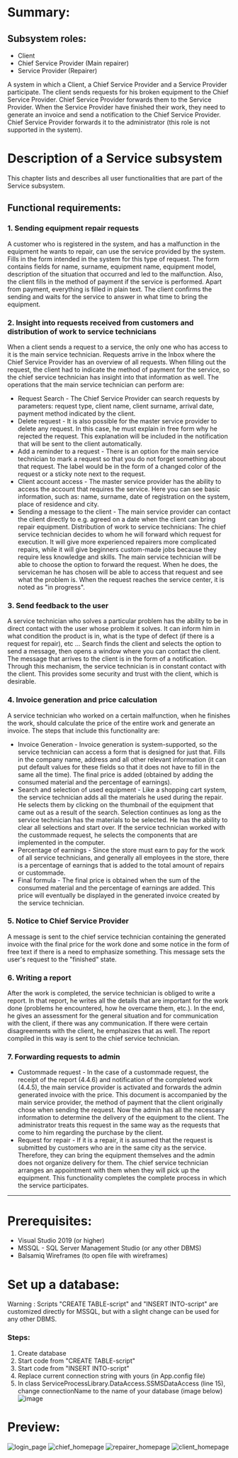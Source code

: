# Summary:

## Subsystem roles:
* Client
* Chief Service Provider (Main repairer)
* Service Provider (Repairer)

A system in which a Client, a Chief Service Provider and a Service Provider participate. The client sends requests for his broken equipment to the Chief Service Provider. Chief Service Provider forwards them to the Service Provider. When the Service Provider have finished their work, they need to generate an invoice and send a notification to the Chief Service Provider. Chief Service Provider forwards it to the administrator (this role is not supported in the system).

# Description of a Service subsystem

This chapter lists and describes all user functionalities that are part of the Service subsystem.

## Functional requirements:

### 1. Sending equipment repair requests

A customer who is registered in the system, and has a malfunction in the equipment he wants to repair, can use the service provided by the system. Fills in the form intended in the system for this type of request. The form contains fields for name, surname, equipment name, equipment model, description of the situation that occurred and led to the malfunction. Also, the client fills in the method of payment if the service is performed. Apart from payment, everything is filled in plain text. The client confirms the sending and waits for the service to answer in what time to bring the equipment.

### 2. Insight into requests received from customers and distribution of work to service technicians

When a client sends a request to a service, the only one who has access to it is the main service technician. Requests arrive in the Inbox where the Chief Service Provider has an overview of all requests. When filling out the request, the client had to indicate the method of payment for the service, so the chief service technician has insight into that information as well.
The operations that the main service technician can perform are:
* Request Search - The Chief Service Provider can search requests by parameters: request type, client name, client surname, arrival date, payment method indicated by the client.
* Delete request - It is also possible for the master service provider to delete any request. In this case, he must explain in free form why he rejected the request. This explanation will be included in the notification that will be sent to the client automatically.
* Add a reminder to a request - There is an option for the main service technician to mark a request so that you do not forget something about that request. The label would be in the form of a changed color of the request or a sticky note next to the request.
* Client account access - The master service provider has the ability to access the account that requires the service. Here you can see basic information, such as: name, surname, date of registration on the system, place of residence and city.
* Sending a message to the client - The main service provider can contact the client directly to e.g. agreed on a date when the client can bring repair equipment.
Distribution of work to service technicians:
The chief service technician decides to whom he will forward which request for execution. It will give more experienced repairers more complicated repairs, while it will give beginners custom-made jobs because they require less knowledge and skills. The main service technician will be able to choose the option to forward the request. When he does, the serviceman he has chosen will be able to access that request and see what the problem is. When the request reaches the service center, it is noted as "in progress".

### 3. Send feedback to the user

A service technician who solves a particular problem has the ability to be in direct contact with the user whose problem it solves. It can inform him in what condition the product is in, what is the type of defect (if there is a request for repair), etc ... Search finds the client and selects the option to send a message, then opens a window where you can contact the client. The message that arrives to the client is in the form of a notification. Through this mechanism, the service technician is in constant contact with the client. This provides some security and trust with the client, which is desirable.

### 4. Invoice generation and price calculation

A service technician who worked on a certain malfunction, when he finishes the work, should calculate the price of the entire work and generate an invoice. The steps that include this functionality are:
* Invoice Generation - Invoice generation is system-supported, so the service technician can access a form that is designed for just that. Fills in the company name, address and all other relevant information (it can put default values ​​for these fields so that it does not have to fill in the same all the time). The final price is added (obtained by adding the consumed material and the percentage of earnings).
* Search and selection of used equipment - Like a shopping cart system, the service technician adds all the materials he used during the repair. He selects them by clicking on the thumbnail of the equipment that came out as a result of the search. Selection continues as long as the service technician has the materials to be selected. He has the ability to clear all selections and start over. If the service technician worked with the custommade request, he selects the components that are implemented in the computer.
* Percentage of earnings - Since the store must earn to pay for the work of all service technicians, and generally all employees in the store, there is a percentage of earnings that is added to the total amount of repairs or custommade.
* Final formula - The final price is obtained when the sum of the consumed material and the percentage of earnings are added. This price will eventually be displayed in the generated invoice created by the service technician.

### 5. Notice to Chief Service Provider

A message is sent to the chief service technician containing the generated invoice with the final price for the work done and some notice in the form of free text if there is a need to emphasize something. This message sets the user's request to the "finished" state.

### 6. Writing a report

After the work is completed, the service technician is obliged to write a report. In that report, he writes all the details that are important for the work done (problems he encountered, how he overcame them, etc.).
In the end, he gives an assessment for the general situation and for communication with the client, if there was any communication. If there were certain disagreements with the client, he emphasizes that as well.
The report compiled in this way is sent to the chief service technician.

### 7. Forwarding requests to admin

* Custommade request - In the case of a custommade request, the receipt of the report (4.4.6) and notification of the completed work (4.4.5), the main service provider is activated and forwards the admin generated invoice with the price. This document is accompanied by the main service provider, the method of payment that the client originally chose when sending the request. Now the admin has all the necessary information to determine the delivery of the equipment to the client. The administrator treats this request in the same way as the requests that come to him regarding the purchase by the client.
* Request for repair - If it is a repair, it is assumed that the request is submitted by customers who are in the same city as the service. Therefore, they can bring the equipment themselves and the admin does not organize delivery for them. The chief service technician arranges an appointment with them when they will pick up the equipment.
This functionality completes the complete process in which the service participates.

----

# Prerequisites:
* Visual Studio 2019 (or higher)
* MSSQL - SQL Server Management Studio (or any other DBMS)
* Balsamiq Wireframes (to open file with wireframes)

# Set up a database:

Warning : Scripts "CREATE TABLE-script" and "INSERT INTO-script" are customized directly for MSSQL, but with a slight change can be used for any other DBMS.

### Steps:
1. Create database
2. Start code from "CREATE TABLE-script"
3. Start code from "INSERT INTO-script"
4. Replace current connection string with yours (in App.config file)
5. In class ServiceProcessLibrary.DataAccess.SSMSDataAccess (line 15), change connectionName to the name of your database (image below)
![image](https://user-images.githubusercontent.com/64584067/174985398-0cd5fc1a-af73-4c3a-ae6a-8d97f7bd9766.png)

# Preview:
![login_page](https://user-images.githubusercontent.com/64584067/174992735-ef5d8504-16dd-45d5-810b-f8b08ddb7068.png)
![chief_homepage](https://user-images.githubusercontent.com/64584067/174992787-a09b5960-2dda-4f2f-8ae9-3b64622d6962.png)
![repairer_homepage](https://user-images.githubusercontent.com/64584067/174992822-b70f449f-00ac-4c51-be54-8c3886a1ca1b.png)
![client_homepage](https://user-images.githubusercontent.com/64584067/174992856-a8c105ac-a78a-4737-8fdf-7e6ee2fbebe4.png)


